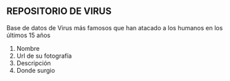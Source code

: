 ## REPOSITORIO DE VIRUS

Base de datos de Virus más famosos que han atacado a los humanos en los últimos 15 años 
1. Nombre 
2. Url de su fotografía
3. Descripción
4. Donde surgio


